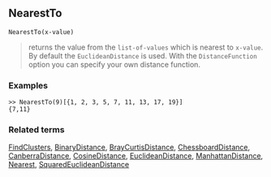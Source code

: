 ## NearestTo

```
NearestTo(x-value)  
```

> returns the value from the `list-of-values` which is nearest to `x-value`. By default the `EuclideanDistance` is used. With the `DistanceFunction` option you can specify your own distance function.

### Examples
 
```
>> NearestTo(9)[{1, 2, 3, 5, 7, 11, 13, 17, 19}] 
{7,11}
```



### Related terms 
[FindClusters](FindClusters.md), [BinaryDistance](BinaryDistance.md), [BrayCurtisDistance](BrayCurtisDistance.md), [ChessboardDistance](ChessboardDistance.md), [CanberraDistance](CanberraDistance.md), [CosineDistance](CosineDistance.md), [EuclideanDistance](EuclideanDistance.md), [ManhattanDistance](ManhattanDistance.md), [Nearest](Nearest.md), [SquaredEuclideanDistance](SquaredEuclideanDistance.md)
